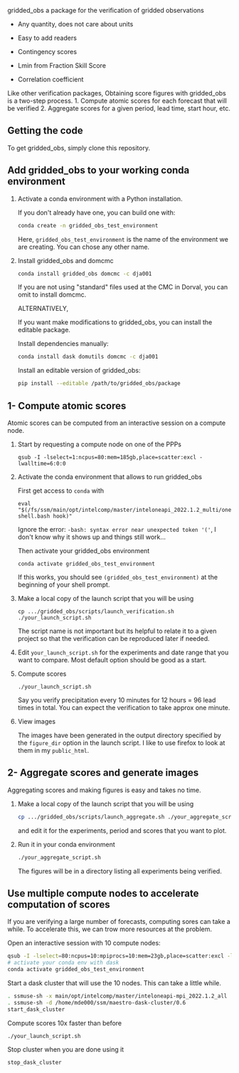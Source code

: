 gridded_obs a package for the verification of gridded observations

- Any quantity, does not care about units
- Easy to add readers

- Contingency scores
- Lmin from Fraction Skill Score
- Correlation coefficient

Like other verification packages, Obtaining score figures with gridded_obs is a two-step process. 
    1. Compute atomic scores for each forecast that will be verified
    2. Aggregate scores for a given period, lead time, start hour, etc. 

## Getting the code

To get gridded_obs, simply clone this repository.

## Add gridded_obs to your working conda environment
    
1. Activate a conda environment with a Python installation. 

   If you don't already have one, you can build one with:
   ``` bash
   conda create -n gridded_obs_test_environment  
   ```
   Here, `gridded_obs_test_environment` is the name of the environment we are creating. 
   You can chose any other name. 

2. Install gridded_obs and domcmc 

   ``` bash 
   conda install gridded_obs domcmc -c dja001
   ```

   If you are not using "standard" files used at the CMC in Dorval, you can omit to install domcmc. 

   ALTERNATIVELY, 

   If you want make modifications to gridded_obs, you can install the editable package.

   Install dependencies manually:
   ``` bash 
   conda install dask domutils domcmc -c dja001
   ```
   Install an editable version of gridded_obs:
   ``` bash 
   pip install --editable /path/to/gridded_obs/package
   ```


##  1- Compute atomic scores

Atomic scores can be computed from an interactive session on a compute node.

1. Start by requesting a compute node on one of the PPPs

   ```
   qsub -I -lselect=1:ncpus=80:mem=185gb,place=scatter:excl -lwalltime=6:0:0
   ```

2. Activate the conda environment that allows to run gridded_obs

   First get access to `conda` with
   ```
   eval "$(/fs/ssm/main/opt/intelcomp/master/inteloneapi_2022.1.2_multi/oneapi/intelpython/python3.9/bin/conda shell.bash hook)"

   ``` 
   Ignore the error: `-bash: syntax error near unexpected token '('`, I don't know why it shows up and things still work...

   Then activate your gridded_obs environment
   ```
   conda activate gridded_obs_test_environment
   ```
   If this works, you should see `(gridded_obs_test_environment)` at the beginning of your shell prompt. 

3. Make a local copy of the launch script that you will be using

   ```
   cp .../gridded_obs/scripts/launch_verification.sh ./your_launch_script.sh
   ```
   The script name is not important but its helpful to relate it to a given project 
   so that the verification can be reproduced later if needed. 


4. Edit `your_launch_script.sh` for the experiments and date range that you want to compare. 
   Most default option should be good as a start.

5. Compute scores

   ```
   ./your_launch_script.sh
   ```
   Say you verify precipitation every 10 minutes for 12 hours = 96 lead times in total. 
   You can expect the verification to take approx one minute. 


6. View images

   The images have been generated in the output directory specified by the `figure_dir` option
   in the launch script. 
   I like to use firefox to look at them in my `public_html`. 





##  2- Aggregate scores and generate images

Aggregating scores and making figures is easy and takes no time. 

1. Make a local copy of the launch script that you will be using

   ``` bash
   cp .../gridded_obs/scripts/launch_aggregate.sh ./your_aggregate_script.sh
   ```
   and edit it for the experiments, period and scores that you want to plot. 

2. Run it in your conda environment

   ``` bash
   ./your_aggregate_script.sh
   ```
   
   The figures will be in a directory listing all experiments being verified. 





## Use multiple compute nodes to accelerate computation of scores

If you are verifying a large number of forecasts, computing sores can take a while. 
To accelerate this, we can trow more resources at the problem. 

Open an interactive session with 10 compute nodes:
``` bash
qsub -I -lselect=80:ncpus=10:mpiprocs=10:mem=23gb,place=scatter:excl -lwalltime=6:0:0
# activate your conda env with dask
conda activate gridded_obs_test_environment
```

Start a dask cluster that will use the 10 nodes. This can take a little while.
``` bash
. ssmuse-sh -x main/opt/intelcomp/master/inteloneapi-mpi_2022.1.2_all
. ssmuse-sh -d /home/mde000/ssm/maestro-dask-cluster/0.6
start_dask_cluster
```

Compute scores 10x faster than before
``` bash
./your_launch_script.sh
```

Stop cluster when you are done using it
``` bash
stop_dask_cluster
```
